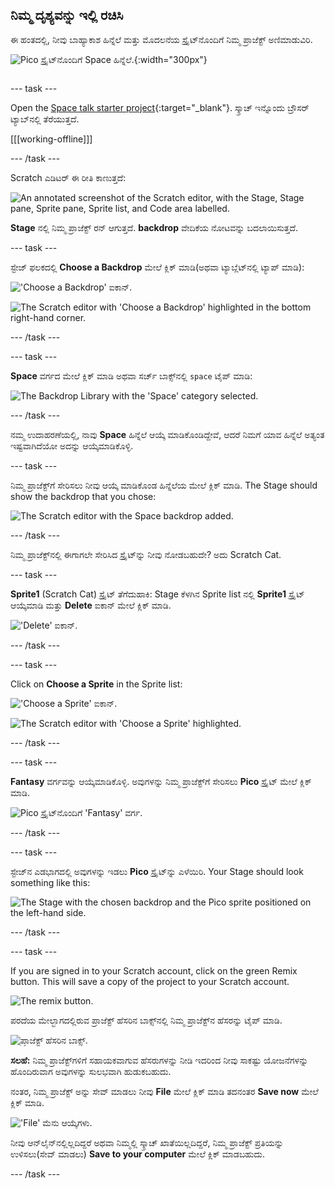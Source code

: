## ನಿಮ್ಮ ದೃಶ್ಯವನ್ನು ಇಲ್ಲಿ ರಚಿಸಿ

<div style="display: flex; flex-wrap: wrap">
<div style="flex-basis: 200px; flex-grow: 1; margin-right: 15px;">
ಈ ಹಂತದಲ್ಲಿ, ನೀವು ಬಾಹ್ಯಾಕಾಶ ಹಿನ್ನೆಲೆ ಮತ್ತು ಮೊದಲನೆಯ ಸ್ಪ್ರೈಟ್‌ನೊಂದಿಗೆ ನಿಮ್ಮ ಪ್ರಾಜೆಕ್ಟ್‌ ಅಣಿಮಾಡುವಿರಿ. 
</div>
<div>

![Pico ಸ್ಪ್ರೈಟ್‌ನೊಂದಿಗೆ Space ಹಿನ್ನೆಲೆ.](images/backdrop-step.png){:width="300px"}

</div>
</div>

--- task ---

Open the [Space talk starter project](https://scratch.mit.edu/projects/582213331/editor){:target="_blank"}. ಸ್ಕ್ರಾಚ್ ಇನ್ನೊಂದು ಬ್ರೌಸರ್ ಟ್ಯಾಬ್‌ನಲ್ಲಿ ತೆರೆಯುತ್ತದೆ.

[[[working-offline]]]

--- /task ---

Scratch ಎಡಿಟರ್ ಈ ರೀತಿ ಕಾಣುತ್ತದೆ:

![An annotated screenshot of the Scratch editor, with the Stage, Stage pane, Sprite pane, Sprite list, and Code area labelled.](images/scratch-interface.png)

**Stage** ನಲ್ಲಿ ನಿಮ್ಮ ಪ್ರಾಜೆಕ್ಟ್‌ ರನ್‌ ಆಗುತ್ತದೆ. **backdrop** ವೇದಿಕೆಯ ನೋಟವನ್ನು ಬದಲಾಯಿಸುತ್ತದೆ.

--- task ---

ಸ್ಟೇಜ್‌ ಫಲಕದಲ್ಲಿ **Choose a Backdrop** ಮೇಲೆ ಕ್ಲಿಕ್‌ ಮಾಡಿ(ಅಥವಾ ಟ್ಯಾಬ್ಲೆಟ್‌ನಲ್ಲಿ ಟ್ಯಾಪ್ ಮಾಡಿ):

!['Choose a Backdrop' ಐಕಾನ್.](images/backdrop-button.png)

![The Scratch editor with 'Choose a Backdrop' highlighted in the bottom right-hand corner.](images/choose-a-backdrop.png)

--- /task ---

--- task ---

**Space** ವರ್ಗದ ಮೇಲೆ ಕ್ಲಿಕ್‌ ಮಾಡಿ ಅಥವಾ ಸರ್ಚ್‌ ಬಾಕ್ಸ್‌ನಲ್ಲಿ `space` ಟೈಪ್‌ ಮಾಡಿ:

![The Backdrop Library with the 'Space' category selected.](images/space-backdrops.png)

--- /task ---

ನಮ್ಮ ಉದಾಹರಣೆಯಲ್ಲಿ, ನಾವು **Space** ಹಿನ್ನೆಲೆ ಆಯ್ಕೆ ಮಾಡಿಕೊಂಡಿದ್ದೇವೆ, ಆದರೆ ನಿಮಗೆ ಯಾವ ಹಿನ್ನೆಲೆ ಅತ್ಯಂತ ಇಷ್ಟವಾಗಿದೆಯೋ ಅದನ್ನು ಆಯ್ಕೆಮಾಡಿಕೊಳ್ಳಿ.

--- task ---

ನಿಮ್ಮ ಪ್ರಾಜೆಕ್ಟ್‌ಗೆ ಸೇರಿಸಲು ನೀವು ಆಯ್ಕೆ ಮಾಡಿಕೊಂಡ ಹಿನ್ನೆಲೆಯ ಮೇಲೆ ಕ್ಲಿಕ್‌ ಮಾಡಿ. The Stage should show the backdrop that you chose:

![The Scratch editor with the Space backdrop added.](images/inserted-backdrop.png)

--- /task ---

ನಿಮ್ಮ ಪ್ರಾಜೆಕ್ಟ್‌ನಲ್ಲಿ ಈಗಾಗಲೇ ಸೇರಿಸಿದ ಸ್ಪ್ರೈಟ್‌ನ್ನು ನೀವು ನೋಡಬಹುದೇ? ಅದು Scratch Cat.

--- task ---

**Sprite1** (Scratch Cat) ಸ್ಪ್ರೈಟ್‌ ತೆಗೆದುಹಾಕಿ: Stage ಕೆಳಗಿನ Sprite list ನಲ್ಲಿ **Sprite1** ಸ್ಪ್ರೈಟ್‌ ಆಯ್ಕೆಮಾಡಿ ಮತ್ತು **Delete** ಐಕಾನ್‌ ಮೇಲೆ ಕ್ಲಿಕ್‌ ಮಾಡಿ.

!['Delete' ಐಕಾನ್.](images/delete-sprite.png)

--- /task ---

--- task ---

Click on **Choose a Sprite** in the Sprite list:

!['Choose a Sprite' ಐಕಾನ್.](images/sprite-button.png)

![The Scratch editor with 'Choose a Sprite' highlighted.](images/choose-a-sprite.png)

--- /task ---

--- task ---

**Fantasy** ವರ್ಗವನ್ನು ಆಯ್ಕೆಮಾಡಿಕೊಳ್ಳಿ. ಅವುಗಳನ್ನು ನಿಮ್ಮ ಪ್ರಾಜೆಕ್ಟ್‌ಗೆ ಸೇರಿಸಲು **Pico** ಸ್ಪ್ರೈಟ್‌ ಮೇಲೆ ಕ್ಲಿಕ್‌ ಮಾಡಿ.

![Pico ಸ್ಪ್ರೈಟ್‌ನೊಂದಿಗೆ 'Fantasy'‌ ವರ್ಗ.](images/fantasy-pico.png)

--- /task ---

--- task ---

ಸ್ಟೇಜ್‌ನ ಎಡಭಾಗದಲ್ಲಿ ಅವುಗಳನ್ನು ಇಡಲು **Pico** ಸ್ಪ್ರೈಟ್‌ನ್ನು ಎಳೆಯಿರಿ. Your Stage should look something like this:

![The Stage with the chosen backdrop and the Pico sprite positioned on the left-hand side.](images/pico-on-stage.png)

--- /task ---

--- task ---

If you are signed in to your Scratch account, click on the green Remix button. This will save a copy of the project to your Scratch account.

![The remix button.](images/remix-button.png)

ಪರದೆಯ ಮೇಲ್ಭಾಗದಲ್ಲಿರುವ ಪ್ರಾಜೆಕ್ಟ್ ಹೆಸರಿನ ಬಾಕ್ಸ್‌ನಲ್ಲಿ ನಿಮ್ಮ ಪ್ರಾಜೆಕ್ಟ್‌ನ ಹೆಸರನ್ನು ಟೈಪ್ ಮಾಡಿ.

![ಪ್ರಾಜೆಕ್ಟ್‌ ಹೆಸರಿನ ಬಾಕ್ಸ್.](images/project-name.png)

**ಸಲಹೆ:** ನಿಮ್ಮ ಪ್ರಾಜೆಕ್ಟ್‌ಗಳಿಗೆ ಸಹಾಯಕವಾಗುವ ಹೆಸರುಗಳನ್ನು ನೀಡಿ ಇದರಿಂದ ನೀವು ಸಾಕಷ್ಟು ಯೋಜನೆಗಳನ್ನು ಹೊಂದಿರುವಾಗ ಅವುಗಳನ್ನು ಸುಲಭವಾಗಿ ಹುಡುಕಬಹುದು.

ನಂತರ, ನಿಮ್ಮ ಪ್ರಾಜೆಕ್ಟ್ ಅನ್ನು ಸೇವ್ ಮಾಡಲು ನೀವು **File** ಮೇಲೆ ಕ್ಲಿಕ್ ಮಾಡಿ ತದನಂತರ **Save now** ಮೇಲೆ ಕ್ಲಿಕ್ ಮಾಡಿ.

!['File' ಮೆನು ಆಯ್ಕೆಗಳು.](images/file-menu.png)

ನೀವು ಆನ್‌ಲೈನ್‌ನಲ್ಲಿಲ್ಲದಿದ್ದರೆ ಅಥವಾ ನಿಮ್ಮಲ್ಲಿ ಸ್ಕ್ರಾಚ್ ಖಾತೆಯಿಲ್ಲದಿದ್ದರೆ, ನಿಮ್ಮ ಪ್ರಾಜೆಕ್ಟ್ ಪ್ರತಿಯನ್ನು ಉಳಿಸಲು(ಸೇವ್ ಮಾಡಲು) **Save to your computer** ಮೇಲೆ ಕ್ಲಿಕ್ ಮಾಡಬಹುದು.

--- /task ---

